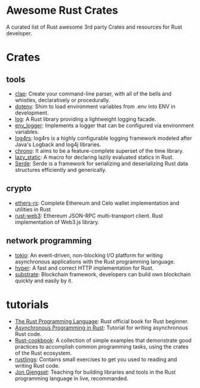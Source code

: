 # Awesome Rust Crates
A curated list of Rust awesome 3rd party Crates and resources for Rust developer.

# Crates
## tools
* [clap](https://github.com/clap-rs/clap): Create your command-line parser, with all of the bells and whistles, declaratively or procedurally.
* [dotenv](https://github.com/bkeepers/dotenv): Shim to load environment variables from .env into ENV in development.
* [log](https://github.com/rust-lang/log): A Rust library providing a lightweight logging facade.
* [env_logger](https://github.com/env-logger-rs/env_logger): Implements a logger that can be configured via environment variables.
* [log4rs](https://github.com/estk/log4rs): log4rs is a highly configurable logging framework modeled after Java's Logback and log4j libraries.
* [chrono](https://github.com/chronotope/chrono): It aims to be a feature-complete superset of the time library.
* [lazy_static](https://github.com/rust-lang-nursery/lazy-static.rs): A macro for declaring lazily evaluated statics in Rust.
* [Serde](https://github.com/serde-rs/json): Serde is a framework for serializing and deserializing Rust data structures efficiently and generically.


## crypto
* [ethers-rs](https://github.com/gakonst/ethers-rs): Complete Ethereum and Celo wallet implementation and utilities in Rust
* [rust-web3](https://github.com/tomusdrw/rust-web3): Ethereum JSON-RPC multi-transport client. Rust implementation of Web3.js library.

## network programming
* [tokio](https://github.com/tokio-rs/tokio): An event-driven, non-blocking I/O platform for writing asynchronous applications with the Rust programming language. 
* [hyper](https://github.com/hyperium/hyper): A fast and correct HTTP implementation for Rust.
* [substrate](https://github.com/paritytech/substrate): Blockchain framework, developers can build own blockchain quickly and easily by it.

# tutorials
* [The Rust Programming Language](https://doc.rust-lang.org/book/title-page.html): Rust official book for Rust beginner.
* [Asynchronous Programming in Rust](https://rust-lang.github.io/async-book/01_getting_started/01_chapter.html): Tutorial for writing asynchronous Rust code.
* [Rust-cookbook](https://rust-lang-nursery.github.io/rust-cookbook/compression/tar.html): A collection of simple examples that demonstrate good practices to accomplish common programming tasks, using the crates of the Rust ecosystem.
* [rustlings](https://github.com/rust-lang/rustlings): Contains small exercises to get you used to reading and writing Rust code.
* [Jon Gjengset](https://www.youtube.com/c/JonGjengset): Teaching for building libraries and tools in the Rust programming language in live, recommanded.
